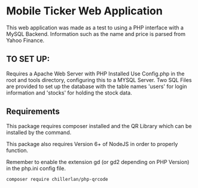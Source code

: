 # Mobile Ticker Web Application
This web application was made as a test to using a PHP
interface with a MySQL Backend. Information such as the
name and price is parsed from Yahoo Finance.
## TO SET UP:
Requires a  Apache Web Server with PHP Installed
Use Config.php in the root and tools directory, configuring
this to a MYSQL Server.
Two SQL Files are provided to set up the database with the 
table names 'users' for login information and 'stocks' for
holding the stock data.
## Requirements
This package requires composer installed and the QR Library which
can be installed by the command.

This package also requires Version 6+ of NodeJS in order to properly function.

Remember to enable the extension gd (or gd2 depending on PHP Version)
in the php.ini config file.

```
composer require chillerlan/php-qrcode
```